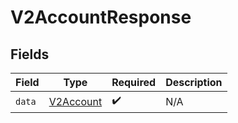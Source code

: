 # V2AccountResponse


## Fields

| Field                                         | Type                                          | Required                                      | Description                                   |
| --------------------------------------------- | --------------------------------------------- | --------------------------------------------- | --------------------------------------------- |
| `data`                                        | [V2Account](../../models/shared/V2Account.md) | :heavy_check_mark:                            | N/A                                           |
